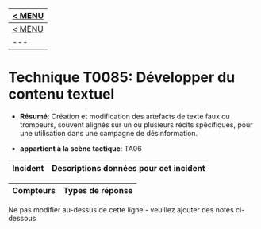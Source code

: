|[< MENU](../README.md)|
|---|
|[< MENU](../../README.md)|
|---|
# Technique T0085: Développer du contenu textuel

* **Résumé**: Création et modification des artefacts de texte faux ou trompeurs, souvent alignés sur un ou plusieurs récits spécifiques, pour une utilisation dans une campagne de désinformation.

* **appartient à la scène tactique**: TA06


|Incident |Descriptions données pour cet incident |
|-------- |-------------------- |



|Compteurs |Types de réponse |
|-------- |-------------- |


Ne pas modifier au-dessus de cette ligne - veuillez ajouter des notes ci-dessous